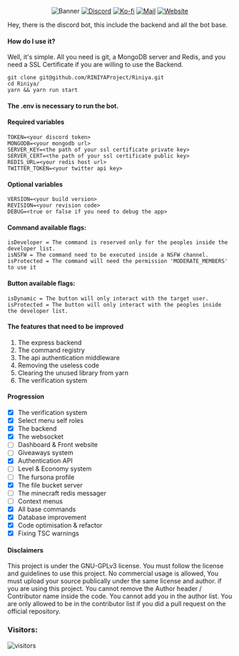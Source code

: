 <p align="center">
    <img src="https://cdn.discordapp.com/attachments/753743737901023242/1075359964517896192/github-header-image1.png" alt="Banner" />
    <a href="https://discord.gg/Dc5jmZAtG3"><img src="https://img.shields.io/badge/Discord-5764F4?&style=flat-square&logo=Discord&logoColor=white" alt="Discord" /></a>
    <a href="https://ko-fi.com/vakea"><img src="https://img.shields.io/badge/Buy_Me_A_Coffee-FF5E5B?&style=flat-square&logo=ko-fi&logoColor=white" alt="Ko-fi" /></a>
    <a href="mailto:farfy.dev@gmail.com"><img src="https://img.shields.io/badge/Email-181717.svg?style=flat-square&logo=GMail&logoColor=white" alt="Mail" /></a>
    <a href="https://ghidorah.uk/"><img src="https://img.shields.io/badge/Website-181717?&style=flat-square&logo=Slashdot&logoColor=white" alt="Website" /></a>
</p>

Hey, there is the discord bot, this include the backend and all the bot base.
 
#### How do I use it?
Well, it's simple. All you need is git, a MongoDB server and Redis, and you need a SSL Certificate if you are willing to use the Backend.

```
git clone git@github.com/RINIYAProject/Riniya.git
cd Riniya/
yarn && yarn run start
```

#### The .env is necessary to run the bot.
#### Required variables
```env
TOKEN=<your discord token>
MONGODB=<your mongodb url>
SERVER_KEY=<the path of your ssl certificate private key>
SERVER_CERT=<the path of your ssl certificate public key>
REDIS_URL=<your redis host url>
TWITTER_TOKEN=<your twitter api key>
```

#### Optional variables
```env
VERSION=<your build version>
REVISION=<your revision code>
DEBUG=<true or false if you need to debug the app> 
```

#### Command available flags:
```
isDeveloper = The command is reserved only for the peoples inside the developer list.
isNSFW = The command need to be executed inside a NSFW channel.
isProtected = The command will need the permission 'MODERATE_MEMBERS' to use it
```

#### Button available flags:
```
isDynamic = The button will only interact with the target user.
isProtected = The button will only interact with the peoples inside the developer list.
```

#### The features that need to be improved
1. The express backend
2. The command registry
3. The api authentication middleware
4. Removing the useless code
5. Clearing the unused library from yarn
6. The verification system

#### Progression
- [X] The verification system
- [X] Select menu self roles
- [X] The backend
- [X] The websocket
- [ ] Dashboard & Front website
- [ ] Giveaways system
- [X] Authentication API
- [ ] Level & Economy system
- [ ] The fursona profile
- [X] The file bucket server
- [ ] The minecraft redis messager
- [ ] Context menus
- [X] All base commands
- [X] Database improvement
- [X] Code optimisation & refactor
- [X] Fixing TSC warnings

#### Disclaimers
This project is under the GNU-GPLv3 license. You must follow the license and guidelines to use this project. 
No commercial usage is allowed, You must upload your source publically under the same license and author. if you are using this project. 
You cannot remove the Author header / Contributor name inside the code.
You cannot add you in the author list. You are only allowed to be in the contributor list if you did a pull request on the official repository.

### Visitors:
<img src="https://visitor-badge.laobi.icu/badge?page_id=RINIYAProject&left_color=black&right_color=black&left_text=Visitors" alt="visitors"/>
